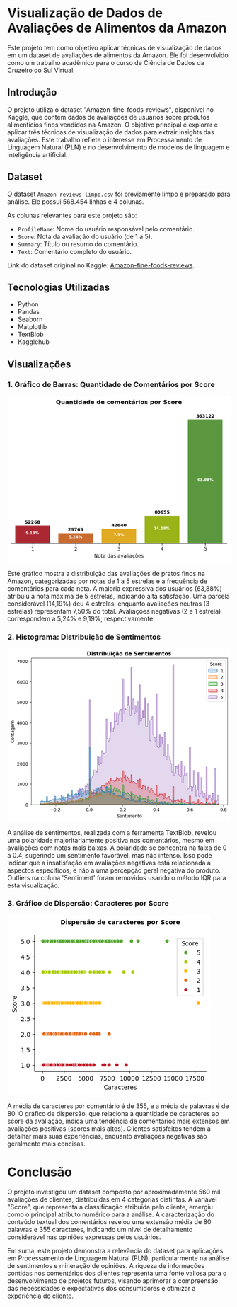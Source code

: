 # Visualização de Dados de Avaliações de Alimentos da Amazon

Este projeto tem como objetivo aplicar técnicas de visualização de dados em um dataset de avaliações de alimentos da Amazon. Ele foi desenvolvido como um trabalho acadêmico para o curso de Ciência de Dados da Cruzeiro do Sul Virtual.

## Introdução

O projeto utiliza o dataset "Amazon-fine-foods-reviews", disponível no Kaggle, que contém dados de avaliações de usuários sobre produtos alimentícios finos vendidos na Amazon. O objetivo principal é explorar e aplicar três técnicas de visualização de dados para extrair insights das avaliações. Este trabalho reflete o interesse em Processamento de Linguagem Natural (PLN) e no desenvolvimento de modelos de linguagem e inteligência artificial.

## Dataset

O dataset `Amazon-reviews-limpo.csv` foi previamente limpo e preparado para análise. Ele possui 568.454 linhas e 4 colunas.

As colunas relevantes para este projeto são:

  - `ProfileName`: Nome do usuário responsável pelo comentário.
  - `Score`: Nota da avaliação do usuário (de 1 a 5).
  - `Summary`: Título ou resumo do comentário.
  - `Text`: Comentário completo do usuário.

Link do dataset original no Kaggle: [Amazon-fine-foods-reviews](https://www.kaggle.com/datasets/thiagomustasheep/amazon-fine-foods-reviews).

## Tecnologias Utilizadas

  - Python
  - Pandas
  - Seaborn
  - Matplotlib
  - TextBlob
  - Kagglehub

## Visualizações

### 1\. Gráfico de Barras: Quantidade de Comentários por Score

![barra](plots/barras.png)

Este gráfico mostra a distribuição das avaliações de pratos finos na Amazon, categorizadas por notas de 1 a 5 estrelas e a frequência de comentários para cada nota. A maioria expressiva dos usuários (63,88%) atribuiu a nota máxima de 5 estrelas, indicando alta satisfação. Uma parcela considerável (14,19%) deu 4 estrelas, enquanto avaliações neutras (3 estrelas) representam 7,50% do total. Avaliações negativas (2 e 1 estrela) correspondem a 5,24% e 9,19%, respectivamente.

### 2\. Histograma: Distribuição de Sentimentos

![hist](plots/hitograma.png)

A análise de sentimentos, realizada com a ferramenta TextBlob, revelou uma polaridade majoritariamente positiva nos comentários, mesmo em avaliações com notas mais baixas. A polaridade se concentra na faixa de 0 a 0.4, sugerindo um sentimento favorável, mas não intenso. Isso pode indicar que a insatisfação em avaliações negativas está relacionada a aspectos específicos, e não a uma percepção geral negativa do produto. Outliers na coluna 'Sentiment' foram removidos usando o método IQR para esta visualização.

### 3\. Gráfico de Dispersão: Caracteres por Score

![scatter](plots/dispersao.png)

A média de caracteres por comentário é de 355, e a média de palavras é de 80. O gráfico de dispersão, que relaciona a quantidade de caracteres ao score da avaliação, indica uma tendência de comentários mais extensos em avaliações positivas (scores mais altos). Clientes satisfeitos tendem a detalhar mais suas experiências, enquanto avaliações negativas são geralmente mais concisas.

# Conclusão

O projeto investigou um dataset composto por aproximadamente 560 mil avaliações de clientes, distribuídas em 4 categorias distintas. A variável "Score", que representa a classificação atribuída pelo cliente, emergiu como o principal atributo numérico para a análise. A caracterização do conteúdo textual dos comentários revelou uma extensão média de 80 palavras e 355 caracteres, indicando um nível de detalhamento considerável nas opiniões expressas pelos usuários.

Em suma, este projeto demonstra a relevância do dataset para aplicações em Processamento de Linguagem Natural (PLN), particularmente na análise de sentimentos e mineração de opiniões. A riqueza de informações contidas nos comentários dos clientes representa uma fonte valiosa para o desenvolvimento de projetos futuros, visando aprimorar a compreensão das necessidades e expectativas dos consumidores e otimizar a experiência do cliente.

